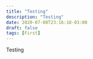 ```yaml
---
title: "Testing"
description: "Testing"
date: 2020-07-08T23:16:18-03:00
draft: false
tags: [First]
---
```


Testing